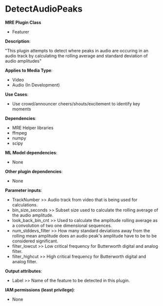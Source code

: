 # DetectAudioPeaks #

**MRE Plugin Class**
- Featurer

**Description**:

"This plugin attempts to detect where peaks in audio are occuring in an audio track by calculating the rolling average and standard deviation of audio amplitudes"

**Applies to Media Type**:
- Video
- Audio (In Development)

**Use Cases**:
- Use crowd/announcer cheers/shouts/excitement to identify key moments 

**Dependencies**:
- MRE Helper libraries  
- ffmpeg
- numpy
- scipy

**ML Model dependencies**:
- None

**Other plugin dependencies**:
- None

**Parameter inputs**:
- TrackNumber >> Audio track from video that is being used for calculations.
- bin_size_seconds >> Subset size used to calculate the rolling average of the audio amplitude.
- look_back_bin_cnt >> Used to calculate the amplitude rolling average as a convolution of two one dimensional sequences.
- num_stddevs_filter >> How many standard deviations away from the rolling mean amplitude does an audio peak's amplitude have to be to be considered significant.
- filter_lowcut >>  Low critical frequency for Butterworth digital and analog filter.
- filter_highcut >> High critical frequency for Butterworth digital and analog filter.
 
**Output attributes**:
- Label >> Name of the feature to be detected in this plugin.

**IAM permissions (least privilege)**:
- None
